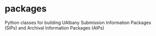 # packages
Python classes for building UAlbany Submission Information Packages (SIPs) and Archival Information Packages (AIPs)
